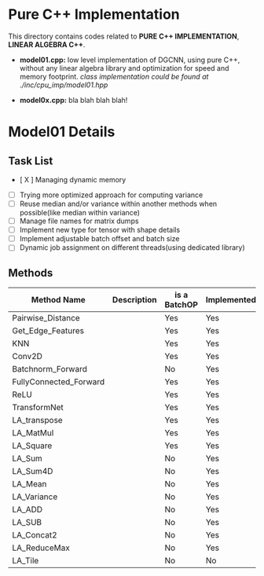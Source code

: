 # Pure C++ Implementation
This directory contains codes related to __PURE C++ IMPLEMENTATION__, __LINEAR ALGEBRA C++__.


* __model01.cpp:__ 
low level implementation of DGCNN, using pure C++, without any linear algebra library 
and optimization for speed and memory footprint. _class implementation could be found at ./inc/cpu_imp/model01.hpp_

* __model0x.cpp:__
bla blah blah blah!

# Model01 Details
## Task List
- [ X ] Managing dynamic memory
- [ ] Trying more optimized approach for computing variance
- [ ] Reuse median and/or variance within another methods when possible(like median within variance)
- [ ] Manage file names for matrix dumps
- [ ] Implement new type for tensor with shape details
- [ ] Implement adjustable batch offset and batch size
- [ ] Dynamic job assignment on different threads(using dedicated library)

## Methods
Method Name | Description | is a BatchOP | Implemented | Notes
----------- | ----------- | ------------ | ------------ | -----
Pairwise_Distance |  | Yes | Yes | -
Get_Edge_Features |  | Yes | Yes | -
KNN |  | Yes | Yes | -
Conv2D |  | Yes | Yes | -
Batchnorm_Forward |  | No | Yes | -
FullyConnected_Forward |  | Yes | Yes | -
ReLU |  | Yes | Yes | -
TransformNet |  | Yes | Yes | -
LA_transpose |  | Yes | Yes | -
LA_MatMul |  | Yes | Yes | -
LA_Square |  | Yes | Yes | -
LA_Sum |  | No | Yes | -
LA_Sum4D |  | No | Yes | -
LA_Mean |  | No | Yes | -
LA_Variance |  | No | Yes | -
LA_ADD |  | No | Yes | -
LA_SUB |  | No | Yes | -
LA_Concat2 |  | No | Yes | -
LA_ReduceMax |  | No | Yes | -
LA_Tile | | No | No | -


 

